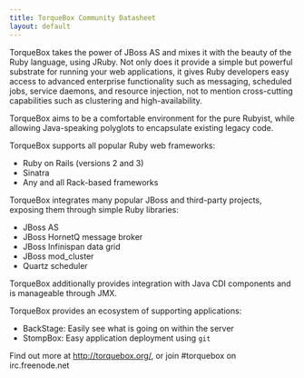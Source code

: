 ```yaml
---
title: TorqueBox Community Datasheet
layout: default
---
```


TorqueBox takes the power of JBoss AS and mixes it with the beauty of
the Ruby language, using JRuby.  Not only does it provide a simple but
powerful substrate for running your web applications, it gives Ruby
developers easy access to advanced enterprise functionality such as
messaging, scheduled jobs, service daemons, and resource injection,
not to mention cross-cutting capabilities such as clustering and
high-availability.

TorqueBox aims to be a comfortable environment for the pure Rubyist, while
allowing Java-speaking polyglots to encapsulate existing legacy code.

TorqueBox supports all popular Ruby web frameworks:

* Ruby on Rails (versions 2 and 3)
* Sinatra
* Any and all Rack-based frameworks

TorqueBox integrates many popular JBoss and third-party projects, exposing them
through simple Ruby libraries:

* JBoss AS 
* JBoss HornetQ message broker
* JBoss Infinispan data grid
* JBoss mod_cluster
* Quartz scheduler

TorqueBox additionally provides integration with Java CDI components
and is manageable through JMX.

TorqueBox provides an ecosystem of supporting applications:

* BackStage: Easily see what is going on within the server
* StompBox: Easy application deployment using `git`

Find out more at http://torquebox.org/, or join #torquebox on irc.freenode.net
